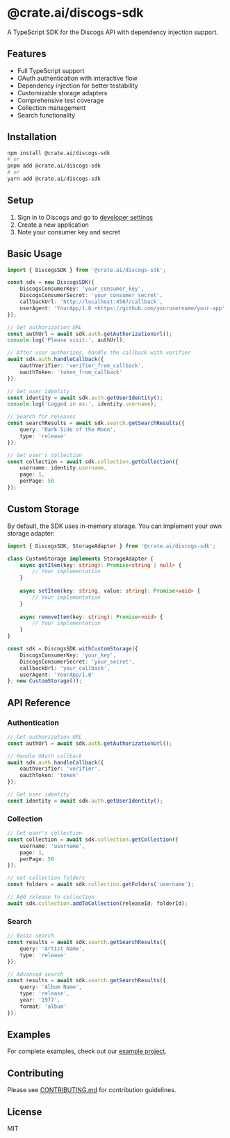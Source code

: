 # @crate.ai/discogs-sdk

A TypeScript SDK for the Discogs API with dependency injection support.

## Features

- Full TypeScript support
- OAuth authentication with interactive flow
- Dependency injection for better testability
- Customizable storage adapters
- Comprehensive test coverage
- Collection management
- Search functionality

## Installation

```bash
npm install @crate.ai/discogs-sdk
# or
pnpm add @crate.ai/discogs-sdk
# or
yarn add @crate.ai/discogs-sdk
```

## Setup

1. Sign in to Discogs and go to [developer settings](https://www.discogs.com/settings/developers)
2. Create a new application
3. Note your consumer key and secret

## Basic Usage

```typescript
import { DiscogsSDK } from '@crate.ai/discogs-sdk';

const sdk = new DiscogsSDK({
    DiscogsConsumerKey: 'your_consumer_key',
    DiscogsConsumerSecret: 'your_consumer_secret',
    callbackUrl: 'http://localhost:4567/callback',
    userAgent: 'YourApp/1.0 +https://github.com/yourusername/your-app'
});

// Get authorization URL
const authUrl = await sdk.auth.getAuthorizationUrl();
console.log('Please visit:', authUrl);

// After user authorizes, handle the callback with verifier
await sdk.auth.handleCallback({
    oauthVerifier: 'verifier_from_callback',
    oauthToken: 'token_from_callback'
});

// Get user identity
const identity = await sdk.auth.getUserIdentity();
console.log('Logged in as:', identity.username);

// Search for releases
const searchResults = await sdk.search.getSearchResults({
    query: 'Dark Side of the Moon',
    type: 'release'
});

// Get user's collection
const collection = await sdk.collection.getCollection({
    username: identity.username,
    page: 1,
    perPage: 50
});
```

## Custom Storage

By default, the SDK uses in-memory storage. You can implement your own storage adapter:

```typescript
import { DiscogsSDK, StorageAdapter } from '@crate.ai/discogs-sdk';

class CustomStorage implements StorageAdapter {
    async getItem(key: string): Promise<string | null> {
        // Your implementation
    }
    
    async setItem(key: string, value: string): Promise<void> {
        // Your implementation
    }
    
    async removeItem(key: string): Promise<void> {
        // Your implementation
    }
}

const sdk = DiscogsSDK.withCustomStorage({
    DiscogsConsumerKey: 'your_key',
    DiscogsConsumerSecret: 'your_secret',
    callbackUrl: 'your_callback',
    userAgent: 'YourApp/1.0'
}, new CustomStorage());
```

## API Reference

### Authentication
```typescript
// Get authorization URL
const authUrl = await sdk.auth.getAuthorizationUrl();

// Handle OAuth callback
await sdk.auth.handleCallback({
    oauthVerifier: 'verifier',
    oauthToken: 'token'
});

// Get user identity
const identity = await sdk.auth.getUserIdentity();
```

### Collection
```typescript
// Get user's collection
const collection = await sdk.collection.getCollection({
    username: 'username',
    page: 1,
    perPage: 50
});

// Get collection folders
const folders = await sdk.collection.getFolders('username');

// Add release to collection
await sdk.collection.addToCollection(releaseId, folderId);
```

### Search
```typescript
// Basic search
const results = await sdk.search.getSearchResults({
    query: 'Artist Name',
    type: 'release'
});

// Advanced search
const results = await sdk.search.getSearchResults({
    query: 'Album Name',
    type: 'release',
    year: '1977',
    format: 'album'
});
```

## Examples

For complete examples, check out our [example project](../example).

## Contributing

Please see [CONTRIBUTING.md](./CONTRIBUTING.md) for contribution guidelines.

## License

MIT
